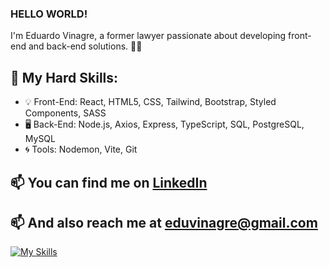 ### HELLO WORLD!


I'm Eduardo Vinagre, a former lawyer passionate about developing front-end and back-end solutions. 👨‍💻

## 🚀 My Hard Skills:
- 💡 Front-End: React, HTML5, CSS, Tailwind, Bootstrap, Styled Components, SASS
- 🖥️ Back-End: Node.js, Axios, Express, TypeScript, SQL, PostgreSQL, MySQL
- 🌀 Tools: Nodemon, Vite, Git

## 📫 You can find me on [LinkedIn](https://www.linkedin.com/in/yourprofile)

## 📫 And also reach me at [eduvinagre@gmail.com](mailto:eduvinagre@gmail.com)


[![My Skills](https://skillicons.dev/icons?i=js,nodejs,ts,react,express,redux,tailwind,mysql,postgres,sequelize,styledcomponents,bootstrap,css,html,git&theme=light)](https://skillicons.dev)
